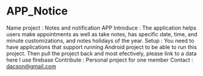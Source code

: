 # APP_Notice
Name project : Notes and notification APP
Introduce    : The application helps users make appointments as well as take notes, has specific date, time, and minute customizations, and notes holidays of the year.
Setup        : You need to have applications that support running Android project to be able to run this project. Then pull the project back and most efectively, please link to a data here I use firebase 
Contribute   : Personal project for one member
Contact      : dacson@gmail.com 
